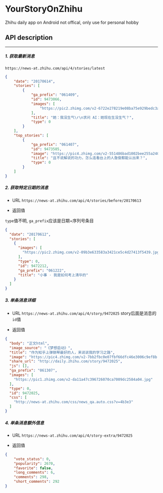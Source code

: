 # YourStoryOnZhihu
Zhihu daily app on Android not offical, only use for personal hobby


## API description

------------------

##### 1. 获取最新消息

`https://news-at.zhihu.com/api/4/stories/latest`

```json
{
    "date": "20170614",
    "stories": [
        {
            "ga_prefix": "061409",
            "id": 9473066,
            "images": [
                "https://pic2.zhimg.com/v2-6722e278219e08ba75e929bedc3a3ac5.jpg"
            ],
            "title": "她：我没生气\r\n求问 AI：她现在生没生气？",
            "type": 0
        }
    ],
    "top_stories": [
        {
            "ga_prefix": "061407",
            "id": 9473585,
            "image": "https://pic4.zhimg.com/v2-551486bad1002bee255a2403b19cac6b.jpg",
            "title": "且不说解说的功力，怎么连看台上的人詹俊都能认出来？",
            "type": 0
        }
    ]
}
```

##### 2. 获取特定日期的消息

* URL
`https://news-at.zhihu.com/api/4/stories/before/20170613`

* 返回值

`type`值不明, `ga_prefix`应该是日期+序列号条目

```json
{
  "date": "20170612",
  "stories": [
    {
      "images": [
        "https://pic2.zhimg.com/v2-09b3e633583a3421ce5c4d27413f5439.jpg"
      ],
      "type": 0,
      "id": 9472212,
      "ga_prefix": "061222",
      "title": "小事 · 我是如何考上清华的"
    }
  ]
}

```

##### 3. 单条消息详细

* URL 
`https://news-at.zhihu.com/api/4/story/9472025`
story后面是消息的`id`值

* 返回值

```json
{
  "body": "正文html",
  "image_source": "《梦想启动》",
  "title": "作为知乎上弹钢琴最好的人，来说说我的学习之路",
  "image": "https://pic4.zhimg.com/v2-7bb2fbc0e07fbf66dfc46e3006c9ef8b.jpg",
  "share_url": "http://daily.zhihu.com/story/9472025",
  "js": [],
  "ga_prefix": "061307",
  "images": [
    "https://pic1.zhimg.com/v2-da11a47c396726070ca7009dc2584a04.jpg"
  ],
  "type": 0,
  "id": 9472025,
  "css": [
    "http://news-at.zhihu.com/css/news_qa.auto.css?v=4b3e3"
  ]
}
```

##### 4. 单条消息额外信息

* URL `https://news-at.zhihu.com/api/4/story-extra/9472025`

* 返回值

```json
{
	"vote_status": 0,
	"popularity": 2670,
	"favorite": false,
	"long_comments": 6,
	"comments": 298,
	"short_comments": 292
}
```

